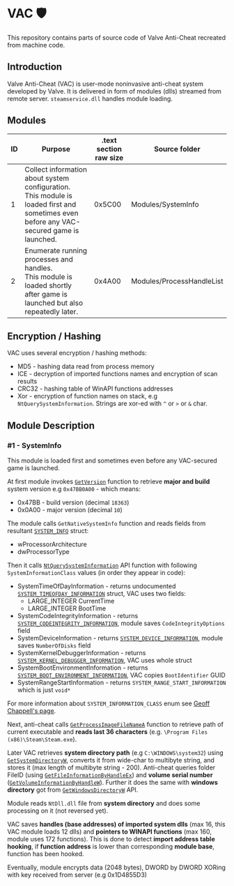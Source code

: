 # VAC 🛡️
This repository contains parts of source code of Valve Anti-Cheat recreated from machine code.

## Introduction
Valve Anti-Cheat (VAC) is user-mode noninvasive anti-cheat system developed by Valve. It is delivered in form of modules (dlls) streamed from remote server. `steamservice.dll` handles module loading.

## Modules
| ID | Purpose | .text section raw size | Source folder |
| --- | --- | --- | --- |
| 1 | Collect information about system configuration.<br>This module is loaded first and sometimes even before any VAC-secured game is launched. | 0x5C00 | Modules/SystemInfo
| 2 | Enumerate running processes and handles.<br>This module is loaded shortly after game is launched but also repeatedly later. | 0x4A00 | Modules/ProcessHandleList

## Encryption / Hashing
VAC uses several encryption / hashing methods:
- MD5 - hashing data read from process memory
- ICE - decryption of imported functions names and encryption of scan results
- CRC32 - hashing table of WinAPI functions addresses
- Xor - encryption of function names on stack, e.g `NtQuerySystemInformation`. Strings are xor-ed with `^` or `>` or `&` char.

## Module Description

### #1 - SystemInfo
This module is loaded first and sometimes even before any VAC-secured game is launched.

At first module invokes [`GetVersion`](https://docs.microsoft.com/en-us/windows/win32/api/sysinfoapi/nf-sysinfoapi-getversion) function to retrieve **major and build** system version e.g `0x47BB0A00` - which means:
- 0x47BB - build version (decimal `18363‬`) 
- 0x0A00 - major version (decimal `10`)

The module calls `GetNativeSystemInfo` function and reads fields from resultant [`SYSTEM_INFO`](https://docs.microsoft.com/en-us/windows/win32/api/sysinfoapi/ns-sysinfoapi-system_info) struct:
- wProcessorArchitecture
- dwProcessorType

Then it calls [`NtQuerySystemInformation`](https://docs.microsoft.com/en-us/windows/win32/api/winternl/nf-winternl-ntquerysysteminformation) API function with following `SystemInformationClass` values (in order they appear in code):
- SystemTimeOfDayInformation - returns undocumented [`SYSTEM_TIMEOFDAY_INFORMATION`](https://www.geoffchappell.com/studies/windows/km/ntoskrnl/api/ex/sysinfo/timeofday.htm) struct, VAC uses two fields:
    - LARGE_INTEGER CurrentTime
    - LARGE_INTEGER BootTime
- SystemCodeIntegrityInformation - returns [`SYSTEM_CODEINTEGRITY_INFORMATION`](https://www.geoffchappell.com/studies/windows/km/ntoskrnl/api/ex/sysinfo/codeintegrity.htm), module saves `CodeIntegrityOptions` field
- SystemDeviceInformation - returns [`SYSTEM_DEVICE_INFORMATION`](https://www.geoffchappell.com/studies/windows/km/ntoskrnl/api/ex/sysinfo/device.htm), module saves `NumberOfDisks` field
- SystemKernelDebuggerInformation - returns [`SYSTEM_KERNEL_DEBUGGER_INFORMATION`](https://www.geoffchappell.com/studies/windows/km/ntoskrnl/api/ex/sysinfo/kernel_debugger.htm), VAC uses whole struct
- SystemBootEnvironmentInformation - returns [`SYSTEM_BOOT_ENVIRONMENT_INFORMATION`](https://www.geoffchappell.com/studies/windows/km/ntoskrnl/api/ex/sysinfo/boot_environment.htm), VAC copies `BootIdentifier` GUID
- SystemRangeStartInformation - returns `SYSTEM_RANGE_START_INFORMATION` which is just `void*`

For more information about `SYSTEM_INFORMATION_CLASS` enum see [Geoff Chappell's page](https://www.geoffchappell.com/studies/windows/km/ntoskrnl/api/ex/sysinfo/class.htm).

Next, anti-cheat calls [`GetProcessImageFileNameA`](https://docs.microsoft.com/en-us/windows/win32/api/psapi/nf-psapi-getprocessimagefilenamea) function to retrieve path of current executable and **reads last 36 characters** (e.g. `\Program Files (x86)\Steam\Steam.exe`).

Later VAC retrieves **system directory path** (e.g `C:\WINDOWS\system32`) using [`GetSystemDirectoryW`](https://docs.microsoft.com/en-us/windows/win32/api/sysinfoapi/nf-sysinfoapi-getsystemdirectoryw), converts it from wide-char to multibyte string, and stores it (max length of multibyte string - 200).
Anti-cheat queries folder FileID (using [`GetFileInformationByHandleEx`](https://docs.microsoft.com/en-us/windows/win32/api/winbase/nf-winbase-getfileinformationbyhandleex)) and **volume serial number** ([`GetVolumeInformationByHandleW`](https://docs.microsoft.com/en-us/windows/win32/api/fileapi/nf-fileapi-getvolumeinformationbyhandlew)). Further it does the same with **windows directory** got from [`GetWindowsDirectoryW`](https://docs.microsoft.com/en-us/windows/win32/api/sysinfoapi/nf-sysinfoapi-getwindowsdirectoryw) API.

Module reads `NtDll.dll` file from **system directory** and does some processing on it (not reversed yet).

VAC saves **handles (base addresses) of imported system dlls** (max 16, this VAC module loads 12 dlls) and **pointers to WINAPI functions** (max 160, module uses 172 functions‬). This is done to detect **import address table hooking**, if **function address** is lower than corresponding **module base**, function has been hooked.

Eventually, module encrypts data (2048 bytes), DWORD by DWORD XORing with key received from server (e.g 0x1D4855D3)
